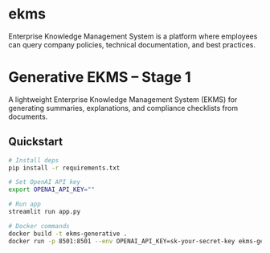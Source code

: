 # ekms

Enterprise Knowledge Management System is a platform where employees can query company policies, technical documentation, and best practices.

# Generative EKMS – Stage 1

A lightweight Enterprise Knowledge Management System (EKMS) for generating summaries, explanations, and compliance checklists from documents.

## Quickstart

```bash
# Install deps
pip install -r requirements.txt

# Set OpenAI API key
export OPENAI_API_KEY=""

# Run app
streamlit run app.py

# Docker commands
docker build -t ekms-generative .
docker run -p 8501:8501 --env OPENAI_API_KEY=sk-your-secret-key ekms-generative
```
